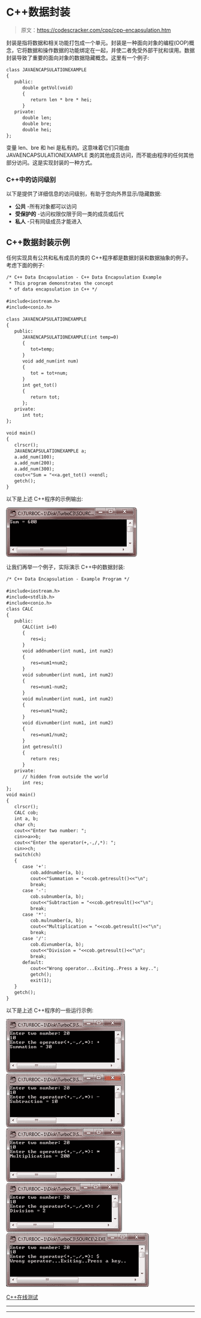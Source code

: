 # C++数据封装

> 原文：<https://codescracker.com/cpp/cpp-encapsulation.htm>

封装是指将数据和相关功能打包成一个单元。封装是一种面向对象的编程(OOP)概念，它将数据和操作数据的功能绑定在一起，并使二者免受外部干扰和误用。数据封装导致了重要的面向对象的数据隐藏概念。这里有一个例子:

```
class JAVAENCAPSULATIONEXAMPLE
{
   public:
      double getVol(void)
      {
         return len * bre * hei;
      }
   private:
      double len;
      double bre; 
      double hei;
};
```

变量 len、bre 和 hei 是私有的。这意味着它们只能由 JAVAENCAPSULATIONEXAMPLE 类的其他成员访问，而不能由程序的任何其他部分访问。这是实现封装的一种方式。

### C++中的访问级别

以下是提供了详细信息的访问级别，有助于您向外界显示/隐藏数据:

*   **公共** -所有对象都可以访问
*   **受保护的** -访问权限仅限于同一类的成员或后代
*   **私人** -只有同级成员才能进入

## C++数据封装示例

任何实现具有公共和私有成员的类的 C++程序都是数据封装和数据抽象的例子。考虑下面的例子:

```
/* C++ Data Encapsulation - C++ Data Encapsulation Example
 * This program demonstrates the concept
 * of data encapsulation in C++ */

#include<iostream.h>
#include<conio.h>

class JAVAENCAPSULATIONEXAMPLE
{
   public:
      JAVAENCAPSULATIONEXAMPLE(int temp=0) 
      {
         tot=temp;
      }
      void add_num(int num)
      {
         tot = tot+num;
      }
      int get_tot()
      {
         return tot;
      };
   private:
      int tot;
};

void main()
{
   clrscr();
   JAVAENCAPSULATIONEXAMPLE a;
   a.add_num(100);
   a.add_num(200);
   a.add_num(300);
   cout<<"Sum = "<<a.get_tot() <<endl;
   getch();
}
```

以下是上述 C++程序的示例输出:

![c++ data encapsulation](img/fcc9d9ef747e5de6a15c4f34673bc037.png)

让我们再举一个例子，实际演示 C++中的数据封装:

```
/* C++ Data Encapsulation - Example Program */

#include<iostream.h>
#include<stdlib.h>
#include<conio.h>
class CALC
{
   public:
      CALC(int i=0)
      {
         res=i;
      }
      void addnumber(int num1, int num2)
      {
         res=num1+num2;
      }
      void subnumber(int num1, int num2)
      {
         res=num1-num2;
      }
      void mulnumber(int num1, int num2)
      {
         res=num1*num2;
      }
      void divnumber(int num1, int num2)
      {
         res=num1/num2;
      }
      int getresult()
      {
         return res;
      }
   private:
      // hidden from outside the world
      int res;
};
void main()
{
   clrscr();
   CALC cob;
   int a, b;
   char ch;
   cout<<"Enter two number: ";
   cin>>a>>b;
   cout<<"Enter the operator(+,-,/,*): ";
   cin>>ch;
   switch(ch)
   {
      case '+':
         cob.addnumber(a, b);
         cout<<"Summation = "<<cob.getresult()<<"\n";
         break;
      case '-':
         cob.subnumber(a, b);
         cout<<"Subtraction = "<<cob.getresult()<<"\n";
         break;
      case '*':
         cob.mulnumber(a, b);
         cout<<"Multiplication = "<<cob.getresult()<<"\n";
         break;
      case '/':
         cob.divnumber(a, b);
         cout<<"Division = "<<cob.getresult()<<"\n";
         break;
      default:
         cout<<"Wrong operator...Exiting..Press a key..";
         getch();
         exit(1);
   }
   getch();
}
```

以下是上述 C++程序的一些运行示例:

![data encapsulation c++](img/f25ac344dcf292d9063b5abd3191a962.png)
![c++ data encapsulation example](img/c3fa7e2f58ae843716d8672431d85880.png)
![data encapsulation c++ example program](img/fb595807bdead7faf51db8a3f9c74ea4.png)
![c++ data encapsulation programs](img/711e6ce2e739e823a7ed50cfab022cd8.png)
![data encapsulation](img/7ba4a624b2c8bf3833c192bd4b16fe43.png)

[C++在线测试](/exam/showtest.php?subid=3)

* * *

* * *